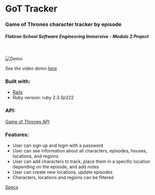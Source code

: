 # GoT Tracker

### Game of Thrones character tracker by episode

##### Flatiron School Software Engineering Immersive - Module 2 Project

&nbsp;

![Demo](https://github.com/julianajlk/rails-project-mode-dc-web-071618/blob/master/game-of-thrones-tracker/app/assets/images/GoTTracker_demo.gif)

_See the video demo <a href="https://vimeo.com/297791806
">here</a>_

### Built with:

- [Rails](https://github.com/rails/rails)
- Ruby version:
  ruby 2.3.3p222

### API:

[Game of Thrones API](https://api.got.show)

### Features:

- User can sign up and login with a password
- User can see information about all characters, episodes, houses, locations, and regions
- User can add characters to track, place them in a specific location depending on the episode, and add notes
- User can create new locations, update episodes
- Characters, locations and regions can be filtered

[Specs](https://github.com/julianajlk/rails-project-mode-dc-web-071618/tree/master/game-of-thrones-tracker/spec/models)
